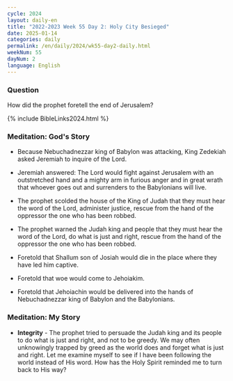 ```yaml
---
cycle: 2024
layout: daily-en
title: "2022-2023 Week 55 Day 2: Holy City Besieged"
date: 2025-01-14
categories: daily
permalink: /en/daily/2024/wk55-day2-daily.html
weekNum: 55
dayNum: 2
language: English
---
```


### Question     
How did the prophet foretell the end of Jerusalem?

{% include BibleLinks2024.html %}

### Meditation: God's Story   
+ Because Nebuchadnezzar king of Babylon was attacking, King Zedekiah asked Jeremiah to inquire of the Lord. 

+ Jeremiah answered: The Lord would fight against Jerusalem with an outstretched hand and a mighty arm in furious anger and in great wrath that whoever goes out and surrenders to the Babylonians will live. 

+ The prophet scolded the house of the King of Judah that they must hear the word of the Lord, administer justice, rescue from the hand of the oppressor the one who has been robbed. 

+ The prophet warned the Judah king and people that they must hear the word of the Lord, do what is just and right, rescue from the hand of the oppressor the one who has been robbed. 

+ Foretold that Shallum son of Josiah would die in the place where they have led him captive. 

+ Foretold that woe would come to Jehoiakim. 

+ Foretold that Jehoiachin would be delivered into the hands of Nebuchadnezzar king of Babylon and the Babylonians. 

### Meditation: My Story   
+ **Integrity** - The prophet tried to persuade the Judah king and its people to do what is just and right, and not to be greedy. We may often unknowingly trapped by greed as the world does and forget what is just and right. Let me examine myself to see if I have been following the world instead of His word. How has the Holy Spirit reminded me to turn back to His way? 
